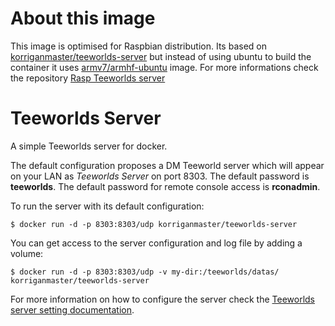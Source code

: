 About this image
================

This image is optimised for Raspbian distribution. Its based on [korriganmaster/teeworlds-server](https://hub.docker.com/r/korriganmaster/teeworlds-server/) but instead of using ubuntu to build the container it uses [armv7/armhf-ubuntu](https://hub.docker.com/r/armv7/armhf-ubuntu/) image.
For more informations check the repository [Rasp Teeworlds server](https://github.com/KorriganMaster/teeworlds-server/tree/rasp-teeworlds-server) 

Teeworlds Server
================

A simple Teeworlds server for docker.

The default configuration proposes a DM Teeworld server which will appear on your LAN as *Teeworlds Server* on port 8303. The default password is **teeworlds**. The default password for remote console access is **rconadmin**.

To run the server with its default configuration:

`$ docker run -d -p 8303:8303/udp korriganmaster/teeworlds-server`

You can get access to the server configuration and log file by adding a volume:

`$ docker run -d -p 8303:8303/udp -v my-dir:/teeworlds/datas/ korriganmaster/teeworlds-server`

For more information on how to configure the server check the [Teeworlds server setting documentation](https://www.teeworlds.com/?page=docs&wiki=server_settings).

